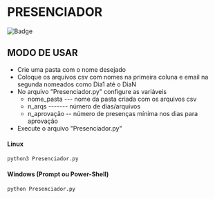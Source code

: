 <!--"A LICENÇA BEER-WARE" ou "A LICENÇA DA CERVEJA" (Revisão 42):
arthurcoand@gmail.com escreveu este arquivo.
Enquanto você manter este comentário, você poderá fazer o que quiser com este arquivo.
Caso nos encontremos algum dia e você ache que este arquivo vale,
você poderá me comprar uma cerveja em retribuição, Arthur Cordeiro Andrade.-->

# PRESENCIADOR
![Badge](https://img.shields.io/badge/license-BeerWare-yellow?style=for-the-badge)

## MODO DE USAR
- Crie uma pasta com o nome desejado
- Coloque os arquivos csv com nomes na primeira coluna e email na segunda nomeados como Dia1 até o DiaN
- No arquivo "Presenciador.py" configure as variáveis
	- nome_pasta --- nome da pasta criada com os arquivos csv
	- n_arqs ------- número de dias/arquivos
	- n_aprovação -- número de presenças mínima nos dias para aprovação
- Execute o arquivo "Presenciador.py"

#### Linux
```bash
python3 Presenciador.py
```

#### Windows (Prompt ou Power-Shell)
```
python Presenciador.py
```